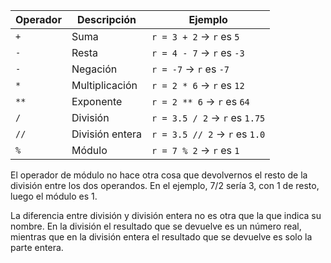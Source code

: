 
| Operador | Descripción         | Ejemplo                        |
|----------|---------------------|--------------------------------|
| `+`      | Suma                | `r = 3 + 2`     → `r` es `5`   |
| `-`      | Resta               | `r = 4 - 7`     → `r` es `-3`  |
| `-`      | Negación            | `r = -7`        → `r` es `-7`  |
| `*`      | Multiplicación      | `r = 2 * 6`     → `r` es `12`  |
| `**`     | Exponente           | `r = 2 ** 6`    → `r` es `64`  |
| `/`      | División            | `r = 3.5 / 2`   → `r` es `1.75`|
| `//`     | División entera     | `r = 3.5 // 2`  → `r` es `1.0` |
| `%`      | Módulo              | `r = 7 % 2`     → `r` es `1`   |





El operador de módulo no hace otra cosa que devolvernos el resto de la división entre los dos operandos. En el ejemplo, 7/2 sería 3, con 1 de  resto, luego el módulo es 1.

La diferencia entre división y división entera no es otra que la que  indica su nombre. En la división el resultado que se devuelve es un  número real, mientras que en la división entera el resultado que se  devuelve es solo la parte entera.